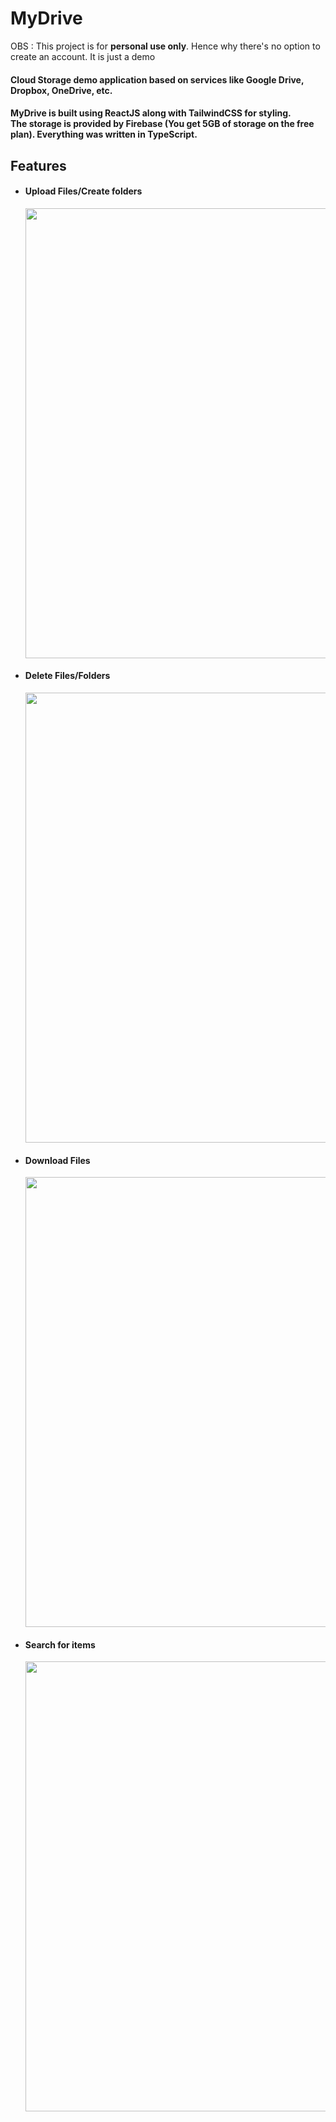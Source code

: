 # MyDrive
OBS : This project is for **personal use only**. Hence why there's no option to create an account. It is just a demo

#### Cloud Storage demo application based on services like Google Drive, Dropbox, OneDrive, etc.
<h4> MyDrive is built using ReactJS along with TailwindCSS for styling. <br/> 
The storage is provided by Firebase (You get 5GB of storage on the free plan). Everything was written in TypeScript. </h4>

## Features
<ul>
<li>
<h4> Upload Files/Create folders</h4>
<img  src="https://github.com/rafaelsilva81/mydrive/blob/main/public/gifs/fileupload.gif" style="width: 720px; max-width: 100%"/>
</li>

<li>
<h4> Delete Files/Folders </h4>
<img  src="https://github.com/rafaelsilva81/mydrive/blob/main/public/gifs/filedeletion.gif" style="width: 720px; max-width: 100%"/>
</li>

<li>
<h4> Download Files </h4>
<img  src="https://github.com/rafaelsilva81/mydrive/blob/main/public/gifs/filedownload.gif" style="width: 720px; max-width: 100%"/>
</li>

<li>
<h4> Search for items </h4>
<img  src="https://github.com/rafaelsilva81/mydrive/blob/main/public/gifs/filesearch.gif" style="width: 720px; max-width: 100%"/>
</li>
</ul>
